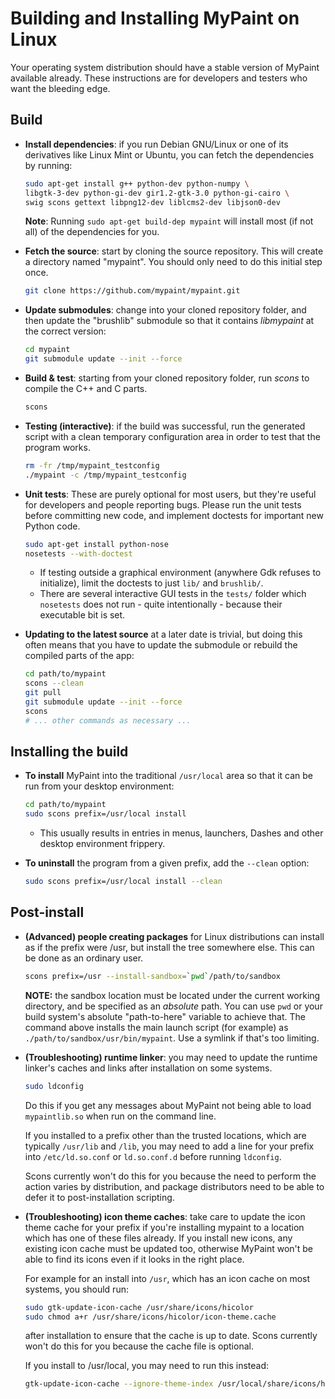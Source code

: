 Building and Installing MyPaint on Linux
========================================

Your operating system distribution should have a stable version of
MyPaint available already. These instructions are for developers and
testers who want the bleeding edge.

Build
-----

* **Install dependencies**: if you run Debian GNU/Linux
  or one of its derivatives like Linux Mint or Ubuntu,
  you can fetch the dependencies by running:

  ```sh
  sudo apt-get install g++ python-dev python-numpy \
  libgtk-3-dev python-gi-dev gir1.2-gtk-3.0 python-gi-cairo \
  swig scons gettext libpng12-dev liblcms2-dev libjson0-dev
  ```
  **Note**: Running `sudo apt-get build-dep mypaint` will install
  most (if not all) of the dependencies for you.

* **Fetch the source**: start by cloning the source repository.
  This will create a directory named "mypaint".
  You should only need to do this initial step once.

  ```sh
  git clone https://github.com/mypaint/mypaint.git
  ```

* **Update submodules**: change into your cloned repository folder,
  and then update the "brushlib" submodule
  so that it contains _libmypaint_ at the correct version:

  ```sh
  cd mypaint
  git submodule update --init --force
  ```

* **Build & test**: starting from your cloned repository folder,
  run _scons_ to compile the C++ and C parts.

  ```sh
  scons
  ```

* **Testing (interactive)**: if the build was successful,
  run the generated script with a clean temporary configuration area
  in order to test that the program works.

  ```sh
  rm -fr /tmp/mypaint_testconfig
  ./mypaint -c /tmp/mypaint_testconfig
  ```

* **Unit tests**: These are purely optional for most users,
  but they're useful for developers and people reporting bugs.
  Please run the unit tests before committing new code,
  and implement doctests for important new Python code.

  ```sh
  sudo apt-get install python-nose
  nosetests --with-doctest
  ```

  - If testing outside a graphical environment (anywhere Gdk refuses
    to initialize), limit the doctests to just `lib/` and `brushlib/`.
  - There are several interactive GUI tests in the `tests/` folder
    which `nosetests` does not run - quite intentionally -
    because their executable bit is set.

* **Updating to the latest source** at a later date is trivial,
  but doing this often means that you have to update the submodule
  or rebuild the compiled parts of the app:

  ```sh
  cd path/to/mypaint
  scons --clean
  git pull
  git submodule update --init --force
  scons
  # ... other commands as necessary ...
  ```

Installing the build
--------------------

* **To install** MyPaint into the traditional `/usr/local` area
  so that it can be run from your desktop environment:

  ```sh
  cd path/to/mypaint
  sudo scons prefix=/usr/local install
  ```

  - This usually results in entries in menus, launchers, Dashes
    and other desktop environment frippery.

* **To uninstall** the program from a given prefix,
  add the `--clean` option:

  ```sh
  sudo scons prefix=/usr/local install --clean
  ```

Post-install
------------

* **(Advanced) people creating packages** for Linux distributions
  can install as if the prefix were /usr,
  but install the tree somewhere else.
  This can be done as an ordinary user.

  ```sh
  scons prefix=/usr --install-sandbox=`pwd`/path/to/sandbox
  ```

  **NOTE:** the sandbox location must be located under
  the current working directory, and be specified as an *absolute* path.
  You can use ``pwd`` or your build system's absolute
  "path-to-here" variable to achieve that.
  The command above installs the main launch script (for example)
  as `./path/to/sandbox/usr/bin/mypaint`.
  Use a symlink if that's too limiting.

* **(Troubleshooting) runtime linker**: you may need to update
  the runtime linker's caches and links
  after installation on some systems.

  ```sh
  sudo ldconfig
  ```

  Do this if you get any messages about MyPaint
  not being able to load `mypaintlib.so` when run on the command line.

  If you installed to a prefix other than the trusted locations,
  which are typically `/usr/lib` and `/lib`,
  you may need to add a line for your prefix
  into `/etc/ld.so.conf` or `ld.so.conf.d`
  before running `ldconfig`.

  Scons currently won't do this for you because
  the need to perform the action varies by distribution,
  and package distributors need to be able to defer it
  to post-installation scripting.

* **(Troubleshooting) icon theme caches**: take care to update
  the icon theme cache for your prefix
  if you're installing mypaint to a location
  which has one of these files already.
  If you install new icons, any existing icon cache must be updated too,
  otherwise MyPaint won't be able to find its icons
  even if it looks in the right place.

  For example for an install into `/usr`,
  which has an icon cache on most systems,
  you should run:

  ```sh
  sudo gtk-update-icon-cache /usr/share/icons/hicolor
  sudo chmod a+r /usr/share/icons/hicolor/icon-theme.cache
  ```

  after installation to ensure that the cache is up to date.
  Scons currently won't do this for you
  because the cache file is optional.

  If you install to /usr/local, you may need to run this instead:

  ```sh
  gtk-update-icon-cache --ignore-theme-index /usr/local/share/icons/hicolor
  ```
